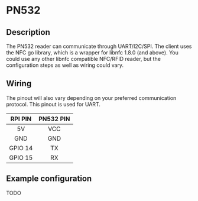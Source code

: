 # PN532

## Description

The PN532 reader can communicate through UART/I2C/SPI. The client uses the NFC go library, which is a wrapper for libnfc
1.8.0 (and above). You could use any other libnfc compatible NFC/RFID reader, but the configuration steps as well as
wiring could vary.

## Wiring

The pinout will also vary depending on your preferred communication protocol. This pinout is used for UART.

| RPI PIN | PN532 PIN | 
|:-------:|:---------:|
|   5V    |    VCC    |
|   GND   |    GND    | 
| GPIO 14 |    TX     |
| GPIO 15 |    RX     | 

## Example configuration

TODO